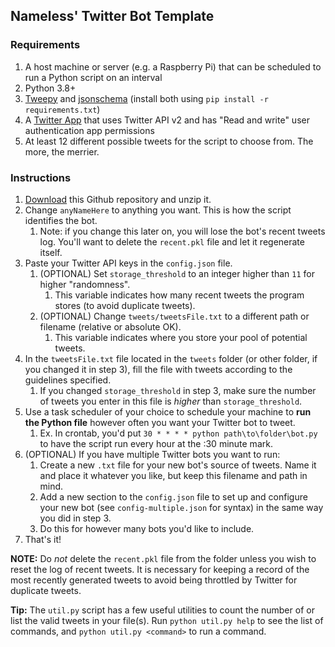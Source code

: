 ## Nameless' Twitter Bot Template

### Requirements

1. A host machine or server (e.g. a Raspberry Pi) that can be scheduled to run a Python script on an interval
2. Python 3.8+
3. [Tweepy](https://pypi.org/project/tweepy/) and [jsonschema](https://pypi.org/project/jsonschema/) (install both using `pip install -r requirements.txt`)
5. A [Twitter App](https://developer.twitter.com/en/portal/) that uses Twitter API v2 and has "Read and write" user authentication app permissions
6. At least 12 different possible tweets for the script to choose from. The more, the merrier.

### Instructions

1. [Download](https://github.com/ALTCODE255/template_twitter_bot/archive/refs/heads/master.zip) this Github repository and unzip it.
2. Change `anyNameHere` to anything you want. This is how the script identifies the bot.
   1. Note: if you change this later on, you will lose the bot's recent tweets log. You'll want to delete the `recent.pkl` file and let it regenerate itself.
3. Paste your Twitter API keys in the `config.json` file.
   1. (OPTIONAL) Set `storage_threshold` to an integer higher than `11` for higher "randomness".
      1. This variable indicates how many recent tweets the program stores (to avoid duplicate tweets).
   2. (OPTIONAL) Change `tweets/tweetsFile.txt` to a different path or filename (relative or absolute OK).
      1. This variable indicates where you store your pool of potential tweets.
4. In the `tweetsFile.txt` file located in the `tweets` folder (or other folder, if you changed it in step 3), fill the file with tweets according to the guidelines specified.
   1. If you changed `storage_threshold` in step 3, make sure the number of tweets you enter in this file is _higher_ than `storage_threshold`.
5. Use a task scheduler of your choice to schedule your machine to **run the Python file** however often you want your Twitter bot to tweet.
   1. Ex. In crontab, you'd put `30 * * * * python path\to\folder\bot.py` to have the script run every hour at the :30 minute mark.
6. (OPTIONAL) If you have multiple Twitter bots you want to run:
   1. Create a new `.txt` file for your new bot's source of tweets. Name it and place it whatever you like, but keep this filename and path in mind.
   2. Add a new section to the `config.json` file to set up and configure your new bot (see `config-multiple.json` for syntax) in the same way you did in step 3.
   3. Do this for however many bots you'd like to include.
7. That's it!

**NOTE:** Do _not_ delete the `recent.pkl` file from the folder unless you wish to reset the log of recent tweets. It is necessary for keeping a record of the most recently generated tweets to avoid being throttled by Twitter for duplicate tweets.

**Tip:** The `util.py` script has a few useful utilities to count the number of or list the valid tweets in your file(s). Run `python util.py help` to see the list of commands, and `python util.py <command>` to run a command.

